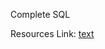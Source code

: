 Complete SQL

Resources Link: [text](https://projects.100xdevs.com/tracks/YOSAherHkqWXhOdlE4yE/sql-1)